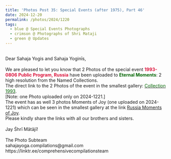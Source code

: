 ```yaml
---
title: 'Photos Post 35: Special Events (after 1975), Part 46'
date: 2024-12-20
permalink: /photos/2024/1220
tags:
  - blue @ Special Events Photographs
  - crimson @ Photographs of Shri Mataji
  - green @ Updates
---
```


<p>
<br>
Dear Sahaja Yogis and Sahaja Yoginīs,<br>
<br>
We are pleased to let you know that 2 Photos of the special event <font color="Crimson"><b>1993-0806 Public Program, Russia</b></font> have been uploaded to <font color="DarkGreen"><b>Eternal Moments</b></font>: 2 high resolution from the Named Collections.<br>
The direct link to the 2 Photos of the event in the smallest gallery: <a href="https://eternalmoments.smugmug.com/Collections/Yogi-Mahajan-Collection/1993"><font color="DarkGreen">Collection 1993</font></a>.<br>
[Note: one Photo uploaded only on 2024-1221.]<br>
The event has as well 3 photos Moments of Joy (one uploaded on 2024-1221) which can be seen in the smallest gallery at the link <a href="https://eternalmoments.smugmug.com/Countries/Russia/Moments-of-Joy"> Russia Moments of Joy</a>.<br>
Please kindly share the links with all our brothers and sisters.<br>
<br>
Jay Śhrī Mātājī!<br>
<br>
The Photo Subteam<br>
sahajayoga.compilations@gmail.com<br>
https://linktr.ee/comprehensivecompilationsteam
</p>